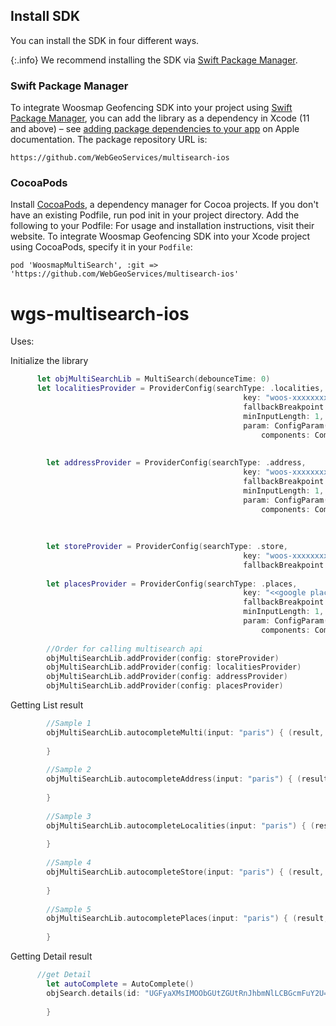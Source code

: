 ## Install SDK

You can install the SDK in four different ways.

{:.info}
We recommend installing the SDK via [Swift Package Manager](https://swift.org/package-manager/).

### Swift Package Manager

To integrate Woosmap Geofencing SDK into your project using [Swift Package Manager](https://swift.org/package-manager/),
you can add the library as a dependency in Xcode (11 and above) –
see [adding package dependencies to your app](https://developer.apple.com/documentation/xcode/adding_package_dependencies_to_your_app)
on Apple documentation. The package repository URL is:

```
https://github.com/WebGeoServices/multisearch-ios
```

### CocoaPods

Install [CocoaPods](https://cocoapods.org), a dependency manager for Cocoa projects. If you don't have an existing Podfile, run pod init in your project directory. Add the following to your Podfile:
 For usage and installation instructions, visit their website. To integrate Woosmap Geofencing SDK into your Xcode project using CocoaPods, specify it in your `Podfile`:

```
pod 'WoosmapMultiSearch', :git => 'https://github.com/WebGeoServices/multisearch-ios'
```


# wgs-multisearch-ios

Uses:

Initialize the library
``` swift
      let objMultiSearchLib = MultiSearch(debounceTime: 0)
      let localitiesProvider = ProviderConfig(searchType: .localities,
                                                    key: "woos-xxxxxxxx-xxxx-xxxx-xxxx-xxxxxxxx",
                                                    fallbackBreakpoint: 0.7,
                                                    minInputLength: 1,
                                                    param: ConfigParam(
                                                        components: Components(country: ["FR"]),
                                                                            types: ["locality","country", "postal_code"]))
        
        let addressProvider = ProviderConfig(searchType: .address,
                                                    key: "woos-xxxxxxxx-xxxx-xxxx-xxxx-xxxxxxxx",
                                                    fallbackBreakpoint: 0.8,
                                                    minInputLength: 1,
                                                    param: ConfigParam(
                                                        components: Components(country: ["FR"],
                                                                                    language: "fr")))
        
        
        let storeProvider = ProviderConfig(searchType: .store,
                                                    key: "woos-xxxxxxxx-xxxx-xxxx-xxxx-xxxxxxxx",
                                                    fallbackBreakpoint: 0)
        
        let placesProvider = ProviderConfig(searchType: .places,
                                                    key: "<<google places key>>",
                                                    fallbackBreakpoint: 0.7,
                                                    minInputLength: 1,
                                                    param: ConfigParam(
                                                        components: Components(country: ["FR"])))
                                        
        //Order for calling multisearch api
        objMultiSearchLib.addProvider(config: storeProvider)
        objMultiSearchLib.addProvider(config: localitiesProvider)
        objMultiSearchLib.addProvider(config: addressProvider)
        objMultiSearchLib.addProvider(config: placesProvider)
```

Getting List result
``` swift
        //Sample 1
        objMultiSearchLib.autocompleteMulti(input: "paris") { (result, error) in
            
        }
        
        //Sample 2
        objMultiSearchLib.autocompleteAddress(input: "paris") { (result, error) in
        
        }
        
        //Sample 3
        objMultiSearchLib.autocompleteLocalities(input: "paris") { (result, error) in
        
        }
        
        //Sample 4
        objMultiSearchLib.autocompleteStore(input: "paris") { (result, error) in
        
        }
        
        //Sample 5
        objMultiSearchLib.autocompletePlaces(input: "paris") { (result, error) in
        
        }
```

Getting Detail result
``` swift
      //get Detail
        let autoComplete = AutoComplete()
        objSearch.details(id: "UGFyaXMsIMOObGUtZGUtRnJhbmNlLCBGcmFuY2U=", provider: .store) { (locationinfo, error) in
            
        }
```
